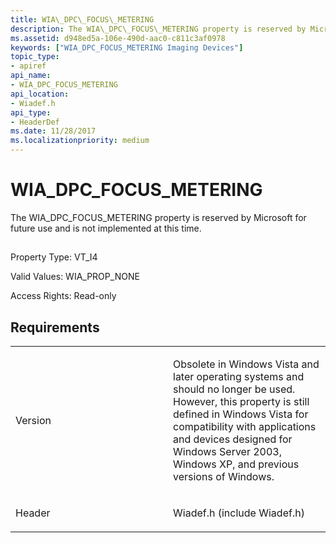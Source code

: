 ```yaml
---
title: WIA\_DPC\_FOCUS\_METERING
description: The WIA\_DPC\_FOCUS\_METERING property is reserved by Microsoft for future use and is not implemented at this time.
ms.assetid: d948ed5a-106e-490d-aac0-c811c3af0978
keywords: ["WIA_DPC_FOCUS_METERING Imaging Devices"]
topic_type:
- apiref
api_name:
- WIA_DPC_FOCUS_METERING
api_location:
- Wiadef.h
api_type:
- HeaderDef
ms.date: 11/28/2017
ms.localizationpriority: medium
---
```


# WIA\_DPC\_FOCUS\_METERING


The WIA\_DPC\_FOCUS\_METERING property is reserved by Microsoft for future use and is not implemented at this time.

## <span id="ddk_wia_dpc_focus_metering_si"></span><span id="DDK_WIA_DPC_FOCUS_METERING_SI"></span>


Property Type: VT\_I4

Valid Values: WIA\_PROP\_NONE

Access Rights: Read-only

Requirements
------------

<table>
<colgroup>
<col width="50%" />
<col width="50%" />
</colgroup>
<tbody>
<tr class="odd">
<td><p>Version</p></td>
<td><p>Obsolete in Windows Vista and later operating systems and should no longer be used. However, this property is still defined in Windows Vista for compatibility with applications and devices designed for Windows Server 2003, Windows XP, and previous versions of Windows.</p></td>
</tr>
<tr class="even">
<td><p>Header</p></td>
<td>Wiadef.h (include Wiadef.h)</td>
</tr>
</tbody>
</table>

 

 





